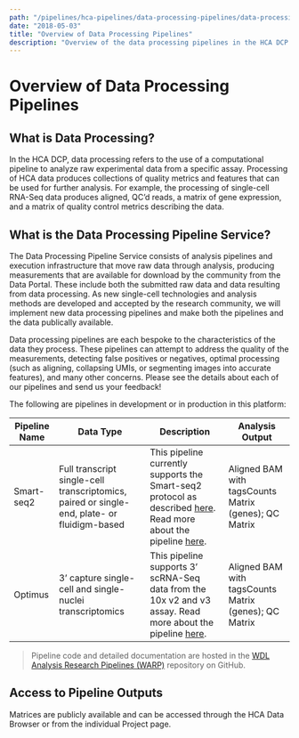 ```yaml
---
path: "/pipelines/hca-pipelines/data-processing-pipelines/data-processing-pipelines-user-guides"
date: "2018-05-03"
title: "Overview of Data Processing Pipelines"
description: "Overview of the data processing pipelines in the HCA DCP."
---
```


# Overview of Data Processing Pipelines
## What is Data Processing?
In the HCA DCP, data processing refers to the use of a computational pipeline to analyze raw experimental data from a specific assay. Processing of HCA data produces collections of quality metrics and features that can be used for further analysis. For example, the processing of single-cell RNA-Seq data produces aligned, QC’d reads, a matrix of gene expression, and a matrix of quality control metrics describing the data.   

## What is the Data Processing Pipeline Service?
The Data Processing Pipeline Service consists of analysis pipelines and execution infrastructure that move raw data through analysis, producing measurements that are available for download by the community from the Data Portal. These include both the submitted raw data and data resulting from data processing. As new single-cell technologies and analysis methods are developed and accepted by the research community, we will implement new data processing pipelines and make both the pipelines and the data publically available.

Data processing pipelines are each bespoke to the characteristics of the data they process. These pipelines can attempt to address the quality of the measurements, detecting false positives or negatives, optimal processing (such as aligning, collapsing UMIs, or segmenting images into accurate features), and many other concerns. Please see the details about each of our pipelines and send us your feedback!

The following are pipelines in development or in production in this platform:

| Pipeline Name | Data Type | Description | Analysis Output |
| --- | --- | --- | --- |
| Smart-seq2 | Full transcript single-cell transcriptomics, paired or single- end, plate- or fluidigm-based | This pipeline currently supports the Smart-seq2 protocol as described [here](https://www.nature.com/articles/nprot.2014.006). Read more about the pipeline [here](/pipelines/smart-seq2-workflow). | Aligned BAM with tagsCounts Matrix (genes); QC Matrix |
| Optimus | 3’ capture single-cell and single-nuclei transcriptomics | This pipeline supports 3’ scRNA-Seq data from the 10x v2 and v3 assay. Read more about the pipeline [here](/pipelines/optimus-workflow). | Aligned BAM with tagsCounts Matrix (genes); QC Matrix |


> Pipeline code and detailed documentation are hosted in the [WDL Analysis Research Pipelines (WARP)](https://github.com/broadinstitute/warp) repository on GitHub. 

## Access to Pipeline Outputs
Matrices are publicly available and can be accessed through the HCA Data Browser or from the individual Project page.








